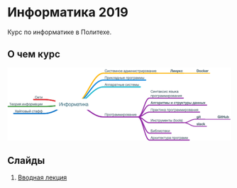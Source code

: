 # Информатика 2019

Курс по информатике в Политехе.

## О чем курс

![syllabus](syllabus/syllabus.png)

## Слайды

1. [Вводная лекция](https://korikov.cc/?d=2019-informatika-01-vvodnaya-lekciya)
